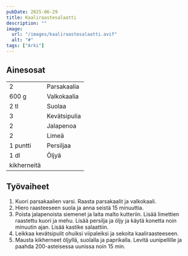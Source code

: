 ```yaml
---
pubDate: 2025-06-29
title: Kaaliraastesalaatti
description: ""
image:
  url: "/images/kaaliraastesalaatti.avif"
  alt: "#"
tags: ["Arki"]
---
```


## Ainesosat
|||
---|---
2|Parsakaalia
600 g|Valkokaalia
2 tl|Suolaa
3|Kevätsipulia
2|Jalapenoa
2|Limeä
1 puntti|Persiljaa
1 dl|Öljyä
|kikherneitä

## Työvaiheet
1. Kuori parsakaalien varsi. Raasta parsakaalit ja valkokaali.
2. Hiero raasteeseen suola ja anna seistä 15 minuuttia.
3. Poista jalapenoista siemenet ja laita malto kutteriin. Lisää limettien raastettu kuori ja mehu. Lisää persilja ja öljy ja käytä konetta noin minuutin ajan. Lisää kastike salaattiin.
4. Leikkaa kevätsipulit ohuiksi viipaleiksi ja sekoita kaaliraasteeseen. 
5. Mausta kikherneet öljyllä, suolalla ja paprikalla. Levitä uunipellille ja paahda 200-asteisessa uunissa noin 15 min.

